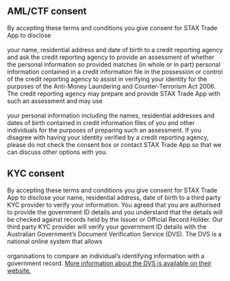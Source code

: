 ## AML/CTF consent
By accepting these terms and conditions you give consent for STAX Trade App to disclose  
&nbsp;  
your name, residential address and date of birth to a credit reporting agency and ask the credit
reporting agency to provide an assessment of whether the personal information so provided
matches (in whole or in part) personal information contained in a credit information file in the
possession or control of the credit reporting agency to assist in verifying your identity for the
purposes of the Anti-Money Laundering and Counter-Terrorism Act 2006. The credit reporting
agency may prepare and provide STAX Trade App with such an assessment and may use  
&nbsp;  
your personal information including the names, residential addresses and dates of birth
contained in credit information files of you and other individuals for the purposes of preparing
such an assessment. If you disagree with having your identity verified by a credit reporting
agency, please do not check the consent box or contact STAX Trade App so that we can
discuss other options with you.  

## KYC consent
By accepting these terms and conditions you give consent for STAX Trade App to disclose your name, residential address, date of birth to a third party KYC provider to verify your information. You agreed that you are authorised to provide the government ID details and you understand that the details will be checked against records held by the Issuer or Official Record Holder. Our third party KYC provider will verify your government ID details with the Australian Government’s Document Verification Service (DVS). The DVS is a national online system that allows  
&nbsp;  
organisations to compare an individual’s identifying information with a government record. <a href="http://www.dvs.gov.au/" target="_blank">More information about the DVS is available on their website.</a>

